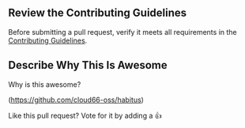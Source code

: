 ## Review the Contributing Guidelines

Before submitting a pull request, verify it meets all requirements in the [Contributing Guidelines](https://github.com/tomhuang12/awesome-k8s-resources/blob/master/contributing.md).

## Describe Why This Is Awesome

Why is this awesome?


(https://github.com/cloud66-oss/habitus)

Like this pull request?  Vote for it by adding a :+1: